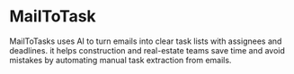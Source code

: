 # MailToTask
MailToTasks uses AI to turn emails into clear task lists with assignees and deadlines. it helps construction and real-estate teams save time and avoid mistakes by automating manual task extraction from emails.
